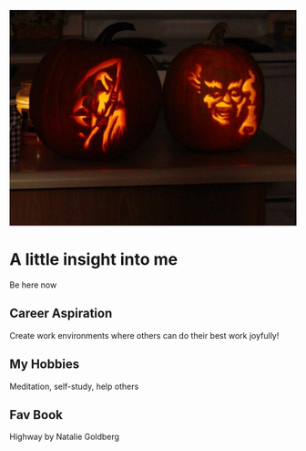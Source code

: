 ![headshot](halloween.jpg)
# A little insight into me
Be here now

## Career Aspiration
Create work environments where others can do their best work joyfully!

## My Hobbies
Meditation, self-study, help others

## Fav Book
Highway by Natalie Goldberg
